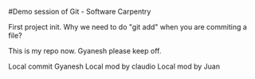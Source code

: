 #Demo session of Git - Software Carpentry

First project init.
<can remove this line> 
Why we need to do "git add" when you are commiting a file?

This is my repo now. Gyanesh please keep off.

Local commit Gyanesh
Local mod by claudio
Local mod by Juan
